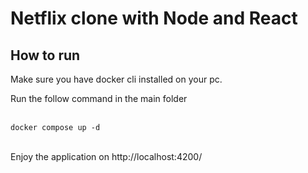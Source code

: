 # Netflix clone with Node and React

## How to run
<p> Make sure you have docker cli installed on your pc. </p>
<p>Run the follow command in the main folder</p>
<br>
<code>docker compose up -d</code>
<br>
<br>
<p>Enjoy the application on http://localhost:4200/</p>

